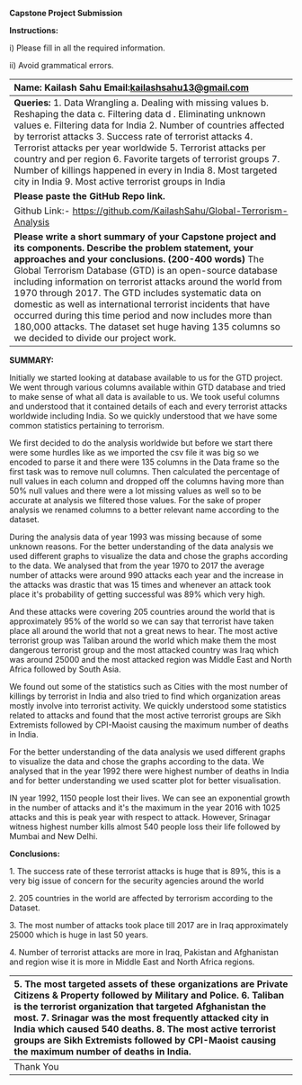 **Capstone Project Submission** 

**Instructions:** 

i) Please fill in all the required information. 

ii) Avoid grammatical errors.

| Name: Kailash Sahu Email:kailashsahu13@gmail.com |
| :---- |
|    **Queries:**  1\. Data Wrangling                    a. Dealing with missing values  b. Reshaping the data      c. Filtering data                      d . Eliminating unknown values                       e. Filtering data for India 2\. Number of countries affected by terrorist attacks  3\. Success rate of terrorist attacks  4\. Terrorist attacks per year worldwide  5\. Terrorist attacks per country and per region   6\. Favorite targets of terrorist groups           7\. Number of killings happened in every in India  8\. Most targeted city in India  9\. Most active terrorist groups in India |
| **Please paste the GitHub Repo link.** |
| Github Link:- https://github.com/KailashSahu/Global-Terrorism-Analysis  |
| **Please write a short summary of your Capstone project and its components. Describe the problem  statement, your approaches and your conclusions. (200-400 words)**  The Global Terrorism Database (GTD) is an open-source database including information on  terrorist attacks around the world from 1970 through 2017\. The GTD includes systematic data on  domestic as well as international terrorist incidents that have occurred during this time period and  now includes more than 180,000 attacks. The dataset set huge having 135 columns so we  decided to divide our project work. |

**SUMMARY:** 

Initially we started looking at database available to us for the GTD project. We went through  various columns available within GTD database and tried to make sense of what all data is  available to us. We took useful columns and understood that it contained details of each and  every terrorist attacks worldwide including India. So we quickly understood that we have some  common statistics pertaining to terrorism. 

We first decided to do the analysis worldwide but before we start there were some hurdles like as  we imported the csv file it was big so we encoded to parse it and there were 135 columns in the  Data frame so the first task was to remove null columns. Then calculated the percentage of null  values in each column and dropped off the columns having more than 50% null values and there  were a lot missing values as well so to be accurate at analysis we filtered those values. For the  sake of proper analysis we renamed columns to a better relevant name according to the dataset. 

During the analysis data of year 1993 was missing because of some unknown reasons. For the  better understanding of the data analysis we used different graphs to visualize the data and  chose the graphs according to the data. We analysed that from the year 1970 to 2017 the  average number of attacks were around 990 attacks each year and the increase in the attacks  was drastic that was 15 times and whenever an attack took place it's probability of getting  successful was 89% which very high. 

And these attacks were covering 205 countries around the world that is approximately 95% of the  world so we can say that terrorist have taken place all around the world that not a great news to  hear. The most active terrorist group was Taliban around the world which make them the most  dangerous terrorist group and the most attacked country was Iraq which was around 25000 and  the most attacked region was Middle East and North Africa followed by South Asia. 

We found out some of the statistics such as Cities with the most number of killings by terrorist in  India and also tried to find which organization areas mostly involve into terrorist activity. We quickly understood some statistics related to attacks and found that the most active terrorist  groups are Sikh Extremists followed by CPI-Maoist causing the maximum number of deaths in  India.  

For the better understanding of the data analysis we used different graphs to visualize the data  and chose the graphs according to the data. We analysed that in the year 1992 there were  highest number of deaths in India and for better understanding we used scatter plot for better  visualisation.  

IN year 1992, 1150 people lost their lives. We can see an exponential growth in the number of  attacks and it's the maximum in the year 2016 with 1025 attacks and this is peak year with  respect to attack. However, Srinagar witness highest number kills almost 540 people loss their life followed by Mumbai and New Delhi. 

**Conclusions:** 

1\. The success rate of these terrorist attacks is huge that is 89%, this is a very big issue of  concern for the security agencies around the world 

2\. 205 countries in the world are affected by terrorism according to the Dataset. 

3\. The most number of attacks took place till 2017 are in Iraq approximately 25000 which is  huge in last 50 years. 

4\. Number of terrorist attacks are more in Iraq, Pakistan and Afghanistan and region wise it  is more in Middle East and North Africa regions.

| 5\. The most targeted assets of these organizations are Private Citizens & Property followed  by Military and Police.  6\. Taliban is the terrorist organization that targeted Afghanistan the most.  7\. Srinagar was the most frequently attacked city in India which caused 540 deaths.  8\. The most active terrorist groups are Sikh Extremists followed by CPI-Maoist causing the  maximum number of deaths in India. |
| :---- |
|                                                              Thank You |

